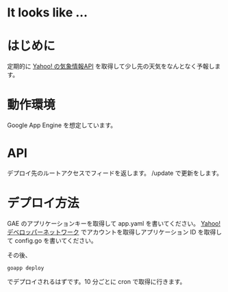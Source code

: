 It looks like ...
==========

# はじめに
定期的に [Yahoo! の気象情報API](http://developer.yahoo.co.jp/webapi/map/openlocalplatform/v1/weather.html) を取得して少し先の天気をなんとなく予報します。

# 動作環境
Google App Engine を想定しています。

# API
デプロイ先のルートアクセスでフィードを返します。
/update で更新をします。

# デプロイ方法
GAE のアプリケーションキーを取得して app.yaml を書いてください。
[Yahoo! デベロッパーネットワーク](http://developer.yahoo.co.jp/webapi/map/) でアカウントを取得しアプリケーション ID を取得して config.go を書いてください。

その後、
```
goapp deploy
```
でデプロイされるはずです。10 分ごとに cron で取得に行きます。
